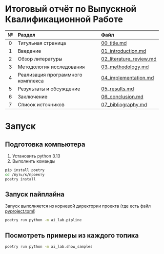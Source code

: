 # Итоговый отчёт по Выпускной Квалификационной Работе

| № | Раздел                            | Файл                                                          |
|:-:|:----------------------------------|:--------------------------------------------------------------|
| 0 | Титульная страница                | [00_title.md](final_work/00_title.md)                         |
| 1 | Введение                          | [01_introduction.md](final_work/01_introduction.md)           |
| 2 | Обзор литературы                  | [02_literature_review.md](final_work/02_literature_review.md) |
| 3 | Методология исследования          | [03_methodology.md](final_work/03_methodology.md)             |
| 4 | Реализация программного комплекса | [04_implementation.md](final_work/04_implementation.md)       |
| 5 | Результаты и обсуждение           | [05_results.md](final_work/05_results.md)                     |
| 6 | Заключение                        | [06_conclusion.md](final_work/06_conclusion.md)               |
| 7 | Список источников                 | [07_bibliography.md](final_work/07_bibliography.md)           |

# Запуск

## Подготовка компьютера

1. Установить python 3.13
2. Выполнить команды 

```bash
pip install poetry
cd /путь/к/проекту
poetry install
```

## Запуск пайплайна

Запуск выполняется из корневой директории проекта (где есть файл [pyproject.toml](pyproject.toml))

```bash
poetry run python -m ai_lab.pipline
```

## Посмотреть примеры из каждого топика

```bash
poetry run python -m ai_lab.show_samples
```
